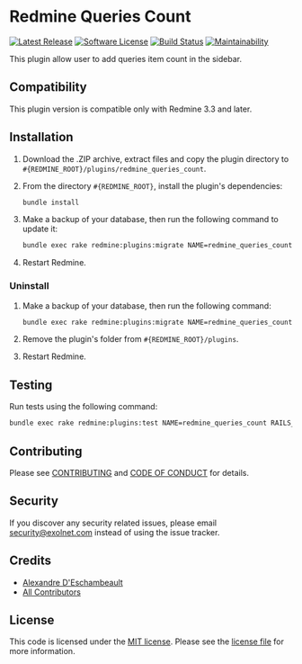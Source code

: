 # Redmine Queries Count

[![Latest Release](https://img.shields.io/github/release/eXolnet/redmine-queries-count.svg?style=flat-square)](https://github.com/eXolnet/redmine-queries-count/releases)
[![Software License](https://img.shields.io/badge/license-MIT-8469ad.svg?style=flat-square)](LICENSE)
[![Build Status](https://img.shields.io/travis/eXolnet/redmine-queries-count/master.svg?style=flat-square)](https://travis-ci.org/eXolnet/redmine-queries-count)
[![Maintainability](https://api.codeclimate.com/v1/badges/1b08f64f3a4885efbae3/maintainability)](https://codeclimate.com/github/eXolnet/redmine-queries-count/maintainability)

This plugin allow user to add queries item count in the sidebar.

## Compatibility

This plugin version is compatible only with Redmine 3.3 and later.

## Installation

1. Download the .ZIP archive, extract files and copy the plugin directory to `#{REDMINE_ROOT}/plugins/redmine_queries_count`.

2. From the directory `#{REDMINE_ROOT}`, install the plugin's dependencies:

    ```bash
    bundle install
    ```

3. Make a backup of your database, then run the following command to update it:

    ```bash
    bundle exec rake redmine:plugins:migrate NAME=redmine_queries_count RAILS_ENV=production
    ```

4. Restart Redmine.

### Uninstall

1. Make a backup of your database, then run the following command:

    ```bash
    bundle exec rake redmine:plugins:migrate NAME=redmine_queries_count VERSION=0 RAILS_ENV=production
    ```

2. Remove the plugin's folder from `#{REDMINE_ROOT}/plugins`.

3. Restart Redmine.

## Testing

Run tests using the following command:

```bash
bundle exec rake redmine:plugins:test NAME=redmine_queries_count RAILS_ENV=development
```

## Contributing

Please see [CONTRIBUTING](CONTRIBUTING.md) and [CODE OF CONDUCT](CODE_OF_CONDUCT.md) for details.

## Security

If you discover any security related issues, please email security@exolnet.com instead of using the issue tracker.

## Credits

- [Alexandre D'Eschambeault](https://github.com/xel1045)
- [All Contributors](../../contributors)

## License

This code is licensed under the [MIT license](http://choosealicense.com/licenses/mit/).
Please see the [license file](LICENSE) for more information.